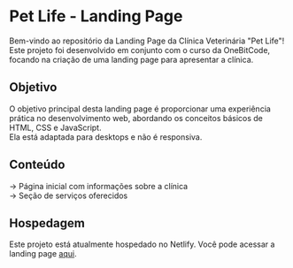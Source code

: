 <h1>Pet Life - Landing Page</h1>
<p>
  Bem-vindo ao repositório da Landing Page da Clínica Veterinária "Pet Life"!
  <br>
  Este projeto foi desenvolvido em conjunto com o curso da OneBitCode, focando na criação de uma landing page para apresentar a clínica.
</p>

<h2>Objetivo</h2>
<p>
  O objetivo principal desta landing page é proporcionar uma experiência prática no desenvolvimento web, abordando os conceitos básicos de HTML, CSS e JavaScript.
  <br>
  Ela está adaptada para desktops e não é responsiva.
</p>

<h2>Conteúdo</h2>
→ Página inicial com informações sobre a clínica
<br>
→ Seção de serviços oferecidos

<h2>Hospedagem</h2>
<p>Este projeto está atualmente hospedado no Netlify. Você pode acessar a landing page <a href="https://projetopetlife-onebitcode.netlify.app/">aqui</a>.</p>
